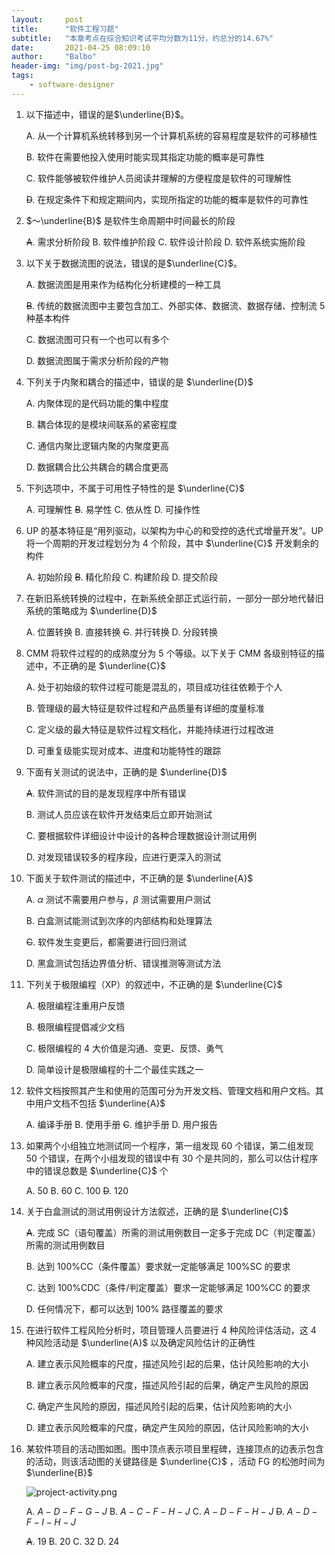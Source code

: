 ```yaml
---
layout:     post
title:      "软件工程习题"
subtitle:   "本章考点在综合知识考试平均分数为11分，约总分的14.67%"
date:       2021-04-25 08:09:10
author:     "Balbo"
header-img: "img/post-bg-2021.jpg"
tags:
    - software-designer
---
```


1. 以下描述中，错误的是$\underline{B}$。

   A. 从一个计算机系统转移到另一个计算机系统的容易程度是软件的可移植性

   B. 软件在需要他投入使用时能实现其指定功能的概率是可靠性

   C. 软件能够被软件维护人员阅读并理解的方便程度是软件的可理解性

   ~~D~~. 在规定条件下和规定期间内，实现所指定的功能的概率是软件的可靠性

2. $～\underline{B}$ 是软件生命周期中时间最长的阶段

   ~~A~~. 需求分析阶段	B. 软件维护阶段	C. 软件设计阶段	D. 软件系统实施阶段

3. 以下关于数据流图的说法，错误的是$\underline{C}$。

   A. 数据流图是用来作为结构化分析建模的一种工具

   ~~B~~. 传统的数据流图中主要包含加工、外部实体、数据流、数据存储、控制流 5 种基本构件

   C. 数据流图可只有一个也可以有多个

   D. 数据流图属于需求分析阶段的产物

4. 下列关于内聚和耦合的描述中，错误的是 $\underline{D}$

   A. 内聚体现的是代码功能的集中程度

   B. 耦合体现的是模块间联系的紧密程度

   C. 通信内聚比逻辑内聚的内聚度更高

   D. 数据耦合比公共耦合的耦合度更高

5. 下列选项中，不属于可用性子特性的是 $\underline{C}$

   A. 可理解性	~~B~~. 易学性	C. 依从性	D. 可操作性

6. UP 的基本特征是“用列驱动，以架构为中心的和受控的迭代式增量开发”。UP 将一个周期的开发过程划分为 4 个阶段，其中 $\underline{C}$ 开发剩余的构件

   A. 初始阶段	~~B~~. 精化阶段	C. 构建阶段	D. 提交阶段

7. 在新旧系统转换的过程中，在新系统全部正式运行前，一部分一部分地代替旧系统的策略成为 $\underline{D}$

   A. 位置转换	B. 直接转换	~~C~~. 并行转换	D. 分段转换

8. CMM 将软件过程的的成熟度分为 5 个等级。以下关于 CMM 各级别特征的描述中，不正确的是 $\underline{C}$

   A. 处于初始级的软件过程可能是混乱的，项目成功往往依赖于个人

   B. 管理级的最大特征是软件过程和产品质量有详细的度量标准

   C. 定义级的最大特征是软件过程文档化，并能持续进行过程改进

   D. 可重复级能实现对成本、进度和功能特性的跟踪

9. 下面有关测试的说法中，正确的是 $\underline{D}$

   ~~A~~. 软件测试的目的是发现程序中所有错误

   B. 测试人员应该在软件开发结束后立即开始测试

   C. 要根据软件详细设计中设计的各种合理数据设计测试用例

   D. 对发现错误较多的程序段，应进行更深入的测试

10. 下面关于软件测试的描述中，不正确的是 $\underline{A}$

    A. $\alpha$ 测试不需要用户参与，$\beta$ 测试需要用户测试

    B. 白盒测试能测试到次序的内部结构和处理算法

    ~~C~~. 软件发生变更后，都需要进行回归测试

    D. 黑盒测试包括边界值分析、错误推测等测试方法

11. 下列关于极限编程（XP）的叙述中，不正确的是 $\underline{C}$

    A. 极限编程注重用户反馈

    B. 极限编程提倡减少文档

    C. 极限编程的 4 大价值是沟通、变更、反馈、勇气

    D. 简单设计是极限编程的十二个最佳实践之一

12. 软件文档按照其产生和使用的范围可分为开发文档、管理文档和用户文档。其中用户文档不包括 $\underline{A}$

    A. 编译手册	B. 使用手册	~~C~~. 维护手册	D. 用户报告

13. 如果两个小组独立地测试同一个程序，第一组发现 60 个错误，第二组发现 50 个错误，在两个小组发现的错误中有 30 个是共同的，那么可以估计程序中的错误总数是 $\underline{C}$ 个

    A. 50	B. 60	C. 100	~~D~~. 120

14. 关于白盒测试的测试用例设计方法叙述，正确的是 $\underline{C}$

    ~~A~~. 完成 SC（语句覆盖）所需的测试用例数目一定多于完成 DC（判定覆盖）所需的测试用例数目

    B. 达到 100%CC（条件覆盖）要求就一定能够满足 100%SC 的要求

    C. 达到 100%CDC（条件/判定覆盖）要求一定能够满足 100%CC 的要求

    D. 任何情况下，都可以达到 100% 路径覆盖的要求

15. 在进行软件工程风险分析时，项目管理人员要进行 4 种风险评估活动，这 4 种风险活动是 $\underline{A}$ 以及确定风险估计的正确性

    A. 建立表示风险概率的尺度，描述风险引起的后果，估计风险影响的大小

    B. 建立表示风险概率的尺度，描述风险引起的后果，确定产生风险的原因

    C. 确定产生风险的原因，描述风险引起的后果，估计风险影响的大小

    D. 建立表示风险概率的尺度，确定产生风险的原因，估计风险影响的大小

16. 某软件项目的活动图如图。图中顶点表示项目里程碑，连接顶点的边表示包含的活动，则该活动图的关键路径是 $\underline{C}$ ，活动 FG 的松弛时间为 $\underline{B}$

    ![project-activity.png](https://i.loli.net/2021/04/25/SdtNjweCT2X4hxB.png)

    A. $A-D-F-G-J$	B. $A-C-F-H-J$ C. $A-D-F-H-J$	~~D~~. $A-D-F-I-H-J$

    ~~A~~. 19	B. 20	C. 32	D. 24